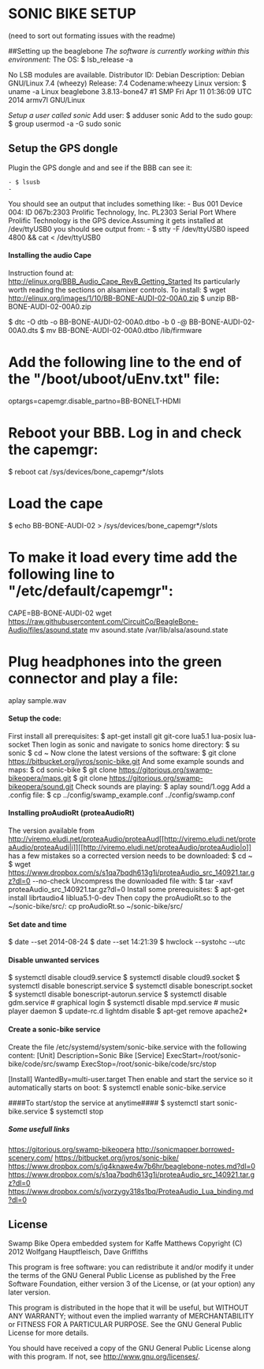 SONIC BIKE SETUP
===================
(need to sort out formating issues with the readme)

##Setting up the beaglebone
*The software is currently working within this environment:*
The OS: $ lsb_release -a 

No LSB modules are available.
Distributor ID:	Debian
Description:	Debian GNU/Linux 7.4 (wheezy)
Release:	7.4
Codename:wheezy
Linux version: $ uname -a
Linux beaglebone 3.8.13-bone47 #1 SMP Fri Apr 11 01:36:09 UTC 2014 armv7l GNU/Linux

*Setup a user called sonic*
Add user: $ adduser sonic
Add to the sudo goup: $ group usermod -a -G sudo sonic

## Setup the GPS dongle
Plugin the GPS dongle and and see if the BBB can see it:

	- $ lsusb
	- 
You should see an output that includes something like:
 	- Bus 001 Device 004: ID 067b:2303 Prolific Technology, Inc. PL2303 Serial Port
Where Prolific Technology is the GPS device.Assuming it gets installed at /dev/ttyUSB0 you should see output from:
	- $ stty -F /dev/ttyUSB0 ispeed 4800 && cat < /dev/ttyUSB0

#### Installing the audio Cape
Instruction found at: <http://elinux.org/BBB_Audio_Cape_RevB_Getting_Started>
Its particularly worth reading the sections on alsamixer controls.
To install:
$ wget <http://elinux.org/images/1/10/BB-BONE-AUDI-02-00A0.zip>
$ unzip BB-BONE-AUDI-02-00A0.zip
	
$ dtc -O dtb -o BB-BONE-AUDI-02-00A0.dtbo -b 0 -@ BB-BONE-AUDI-02-00A0.dts
$ mv BB-BONE-AUDI-02-00A0.dtbo /lib/firmware
# Add the following line to the end of the "/boot/uboot/uEnv.txt" file: 
optargs=capemgr.disable_partno=BB-BONELT-HDMI
# Reboot your BBB. Log in and check the capemgr:
$ reboot
cat /sys/devices/bone_capemgr*/slots
# Load the cape
$ echo BB-BONE-AUDI-02 > /sys/devices/bone_capemgr*/slots
# To make it load every time add the following line to "/etc/default/capemgr":
CAPE=BB-BONE-AUDI-02
wget <https://raw.githubusercontent.com/CircuitCo/BeagleBone-Audio/files/asound.state>
mv asound.state /var/lib/alsa/asound.state 
# Plug headphones into the green connector and play a file:
aplay sample.wav

#### Setup the code:
First install all prerequisites:
$ apt-get install git git-core lua5.1 lua-posix lua-socket
Then login as sonic and navigate to sonics home directory:
$ su sonic
$ cd ~
Now clone the latest versions of the software:
$ git clone <https://bitbucket.org/jyros/sonic-bike.git>
And some example sounds and maps:
$ cd sonic-bike
$ git clone <https://gitorious.org/swamp-bikeopera/maps.git>
$ git clone <https://gitorious.org/swamp-bikeopera/sound.git>
Check sounds are playing:
$ aplay sound/1.ogg
Add a .config file:
$ cp ../config/swamp_example.conf ../config/swamp.conf

#### Installing proAudioRt (proteaAudioRt)
The version available from <http://viremo.eludi.net/proteaAudio/proteaAud[[http://viremo.eludi.net/proteaAudio/proteaAudi|i]][[http://viremo.eludi.net/proteaAudio/proteaAudio|o]]> has a few mistakes so a corrected version needs to be downloaded:
$ cd ~
$ wget <https://www.dropbox.com/s/s1qa7bqdh613g1i/proteaAudio_src_140921.tar.gz?dl=0> --no-check
Uncompress the downloaded file with:
$ tar -xavf proteaAudio_src_140921.tar.gz\?dl\=0
Install some prerequisites:
$ apt-get install librtaudio4 liblua5.1-0-dev
Then copy the proAudioRt.so to the ~/sonic-bike/src/:
 cp proAudioRt.so ~/sonic-bike/src/


#### Set date and time
$ date --set 2014-08-24
$ date --set 14:21:39
$ hwclock --systohc --utc

#### Disable unwanted services
$ systemctl disable cloud9.service
$ systemctl disable cloud9.socket
$ systemctl disable bonescript.service
$ systemctl disable bonescript.socket
$ systemctl disable bonescript-autorun.service
$ systemctl disable gdm.service # graphical login
$ systemctl disable mpd.service # music player daemon
$ update-rc.d lightdm disable
$ apt-get remove apache2*

#### Create a sonic-bike service
Create the file /etc/systemd/system/sonic-bike.service with the following content:
[Unit]
Description=Sonic Bike
[Service]
ExecStart=/root/sonic-bike/code/src/swamp
ExecStop=/root/sonic-bike/code/src/stop

[Install]
WantedBy=multi-user.target
Then enable and start the service so it automatically starts on boot:
$ systemctl enable sonic-bike.service

####To start/stop the service at anytime####
$ systemctl start sonic-bike.service
$ systemctl stop


##### Some usefull links
<https://gitorious.org/swamp-bikeopera>
<http://sonicmapper.borrowed-scenery.com/>
<https://bitbucket.org/jyros/sonic-bike/>
<https://www.dropbox.com/s/ig4knawe4w7b6hr/beaglebone-notes.md?dl=0>
<https://www.dropbox.com/s/s1qa7bqdh613g1i/proteaAudio_src_140921.tar.gz?dl=0>
<https://www.dropbox.com/s/jvorzygy318s1bq/ProteaAudio_Lua_binding.md?dl=0>

License
------------------
Swamp Bike Opera embedded system for Kaffe Matthews 
Copyright (C) 2012 Wolfgang Hauptfleisch, Dave Griffiths

This program is free software: you can redistribute it and/or modify
it under the terms of the GNU General Public License as published by
the Free Software Foundation, either version 3 of the License, or
(at your option) any later version.

This program is distributed in the hope that it will be useful,
but WITHOUT ANY WARRANTY; without even the implied warranty of
MERCHANTABILITY or FITNESS FOR A PARTICULAR PURPOSE.  See the
GNU General Public License for more details.

You should have received a copy of the GNU General Public License
along with this program.  If not, see <http://www.gnu.org/licenses/>.

